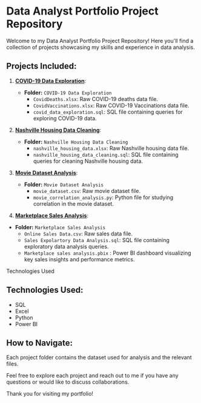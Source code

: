 # Data Analyst Portfolio Project Repository
Welcome to my Data Analyst Portfolio Project Repository! Here you'll find a collection of projects showcasing my skills and experience in data analysis.

## Projects Included:

1. **[COVID-19 Data Exploration](https://github.com/ghofran123/PortfolioProjects/tree/main/COVID%20Data%20exploration)**:

   - **Folder:** `COVID-19 Data Exploration`
     - `CovidDeaths.xlsx`: Raw COVID-19 deaths data file.
     - `CovidVaccinations.xlsx`: Raw COVID-19 Vaccinations data file.
     - `covid_data_exploration.sql`: SQL file containing queries for exploring COVID-19 data.

2. **[Nashville Housing Data Cleaning](https://github.com/ghofran123/PortfolioProjects/tree/main/Nashville%20Housing%20Data%20Cleaning)**:

   - **Folder:** `Nashville Housing Data Cleaning`
     - `nashville_housing_data.xlsx`: Raw Nashville housing data file.
     - `nashville_housing_data_cleaning.sql`: SQL file containing queries for cleaning Nashville housing data.

3. **[Movie Dataset Analysis](https://github.com/ghofran123/PortfolioProjects/tree/main/Movies%20Data%20Correlation%20in%20Python)**:
   - **Folder:** `Movie Dataset Analysis`
     - `movie_dataset.csv`: Raw movie dataset file.
     - `movie_correlation_analysis.py`: Python file for studying correlation in the movie dataset.

4.  **[Marketplace Sales Analysis](https://github.com/ghofran123/PortfolioProjects/tree/main/Marketplace%20Sales%20analysis)**:
   - **Folder:** `Marketplace Sales Analysis`
     - `Online Sales Data.csv`:  Raw sales data file.
     - `Sales Expolartory Data Analysis.sql`: SQL file containing exploratory data analysis queries.
     - `Marketplace sales analysis.pbix` : Power BI dashboard visualizing key sales insights and performance metrics.

Technologies Used
## Technologies Used:

- SQL
- Excel
- Python
- Power BI

## How to Navigate:

Each project folder contains the dataset used for analysis and the relevant files. 

Feel free to explore each project and reach out to me if you have any questions or would like to discuss collaborations.

Thank you for visiting my portfolio!
